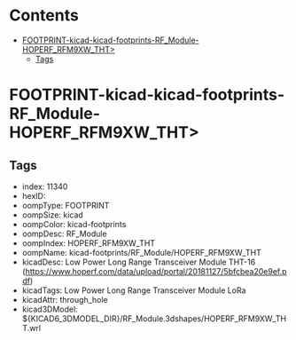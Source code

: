 



Contents
========

* [FOOTPRINT-kicad-kicad-footprints-RF_Module-HOPERF_RFM9XW_THT>](#footprint-kicad-kicad-footprints-rf_module-hoperf_rfm9xw_tht)
	* [Tags](#tags)

# FOOTPRINT-kicad-kicad-footprints-RF_Module-HOPERF_RFM9XW_THT>

## Tags

- index: 11340
- hexID: 
- oompType: FOOTPRINT
- oompSize: kicad
- oompColor: kicad-footprints
- oompDesc: RF_Module
- oompIndex: HOPERF_RFM9XW_THT
- oompName: kicad-footprints/RF_Module/HOPERF_RFM9XW_THT
- kicadDesc: Low Power Long Range Transceiver Module THT-16 (https://www.hoperf.com/data/upload/portal/20181127/5bfcbea20e9ef.pdf)
- kicadTags: Low Power Long Range Transceiver Module LoRa
- kicadAttr: through_hole
- kicad3DModel: ${KICAD6_3DMODEL_DIR}/RF_Module.3dshapes/HOPERF_RFM9XW_THT.wrl
